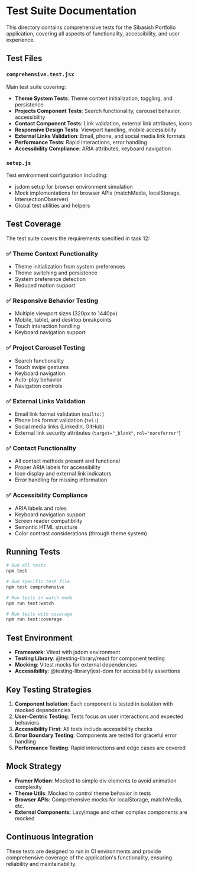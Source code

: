 # Test Suite Documentation

This directory contains comprehensive tests for the Sibasish Portfolio application, covering all aspects of functionality, accessibility, and user experience.

## Test Files

### `comprehensive.test.jsx`
Main test suite covering:
- **Theme System Tests**: Theme context initialization, toggling, and persistence
- **Projects Component Tests**: Search functionality, carousel behavior, accessibility
- **Contact Component Tests**: Link validation, external link attributes, icons
- **Responsive Design Tests**: Viewport handling, mobile accessibility
- **External Links Validation**: Email, phone, and social media link formats
- **Performance Tests**: Rapid interactions, error handling
- **Accessibility Compliance**: ARIA attributes, keyboard navigation

### `setup.js`
Test environment configuration including:
- jsdom setup for browser environment simulation
- Mock implementations for browser APIs (matchMedia, localStorage, IntersectionObserver)
- Global test utilities and helpers

## Test Coverage

The test suite covers the requirements specified in task 12:

### ✅ Theme Context Functionality
- Theme initialization from system preferences
- Theme switching and persistence
- System preference detection
- Reduced motion support

### ✅ Responsive Behavior Testing
- Multiple viewport sizes (320px to 1440px)
- Mobile, tablet, and desktop breakpoints
- Touch interaction handling
- Keyboard navigation support

### ✅ Project Carousel Testing
- Search functionality
- Touch swipe gestures
- Keyboard navigation
- Auto-play behavior
- Navigation controls

### ✅ External Links Validation
- Email link format validation (`mailto:`)
- Phone link format validation (`tel:`)
- Social media links (LinkedIn, GitHub)
- External link security attributes (`target="_blank"`, `rel="noreferrer"`)

### ✅ Contact Functionality
- All contact methods present and functional
- Proper ARIA labels for accessibility
- Icon display and external link indicators
- Error handling for missing information

### ✅ Accessibility Compliance
- ARIA labels and roles
- Keyboard navigation support
- Screen reader compatibility
- Semantic HTML structure
- Color contrast considerations (through theme system)

## Running Tests

```bash
# Run all tests
npm test

# Run specific test file
npm test comprehensive

# Run tests in watch mode
npm run test:watch

# Run tests with coverage
npm run test:coverage
```

## Test Environment

- **Framework**: Vitest with jsdom environment
- **Testing Library**: @testing-library/react for component testing
- **Mocking**: Vitest mocks for external dependencies
- **Accessibility**: @testing-library/jest-dom for accessibility assertions

## Key Testing Strategies

1. **Component Isolation**: Each component is tested in isolation with mocked dependencies
2. **User-Centric Testing**: Tests focus on user interactions and expected behaviors
3. **Accessibility First**: All tests include accessibility checks
4. **Error Boundary Testing**: Components are tested for graceful error handling
5. **Performance Testing**: Rapid interactions and edge cases are covered

## Mock Strategy

- **Framer Motion**: Mocked to simple div elements to avoid animation complexity
- **Theme Utils**: Mocked to control theme behavior in tests
- **Browser APIs**: Comprehensive mocks for localStorage, matchMedia, etc.
- **External Components**: LazyImage and other complex components are mocked

## Continuous Integration

These tests are designed to run in CI environments and provide comprehensive coverage of the application's functionality, ensuring reliability and maintainability.
